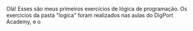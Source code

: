 Olá!
Esses são meus primeiros exercícios de lógica de programação. 
Os exercicios da pasta "logica" foram realizados nas aulas do DigPort Academy, e o 
